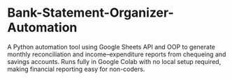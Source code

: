 # Bank-Statement-Organizer-Automation
A Python automation tool using Google Sheets API and OOP to generate monthly reconciliation and income–expenditure reports from chequeing and savings accounts. Runs fully in Google Colab with no local setup required, making financial reporting easy for non-coders.
